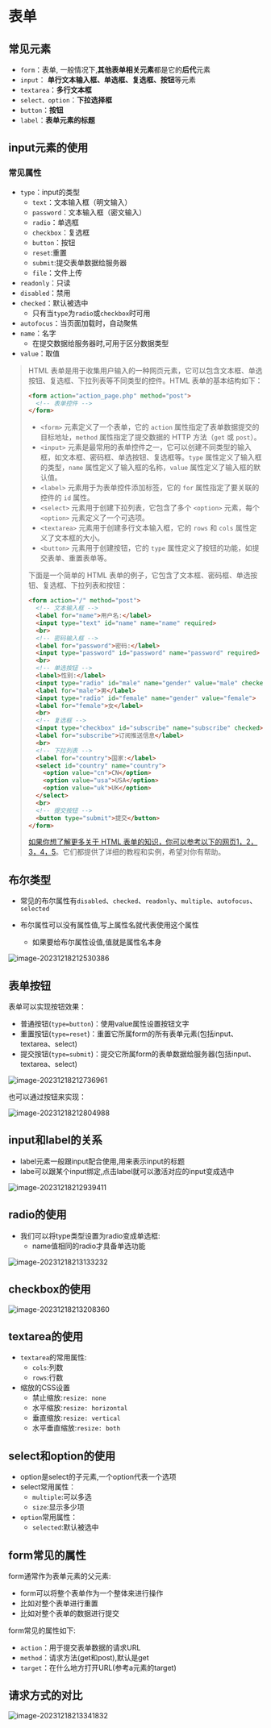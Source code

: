 # 表单

## 常见元素

- `form`：表单, 一般情况下,**其他表单相关元素**都是它的**后代**元素
- `input`： **单行文本输入框、单选框、复选框、按钮**等元素
- `textarea`：**多行文本框**
- `select、option`：**下拉选择框**
- `button`：**按钮**
- `label`：**表单元素的标题**

## input元素的使用

### 常见属性

- `type`：input的类型
  - `text`：文本输入框（明文输入）
  - `password`：文本输入框（密文输入）
  - `radio`：单选框
  - `checkbox`：复选框
  - `button`：按钮
  - `reset`:重置
  - `submit`:提交表单数据给服务器
  - `file`：文件上传
- `readonly`：只读
- `disabled`：禁用
- `checked`：默认被选中
  - 只有当`type`为`radio`或`checkbox`时可用
- `autofocus`：当页面加载时，自动聚焦
- `name`：名字
  - 在提交数据给服务器时,可用于区分数据类型
- `value`：取值

> HTML 表单是用于收集用户输入的一种网页元素，它可以包含文本框、单选按钮、复选框、下拉列表等不同类型的控件。HTML 表单的基本结构如下：
>
> ```html
> <form action="action_page.php" method="post">
>   <!-- 表单控件 -->
> </form>
> ```
>
> - `<form>` 元素定义了一个表单，它的 `action` 属性指定了表单数据提交的目标地址，`method` 属性指定了提交数据的 HTTP 方法（`get` 或 `post`）。
> - `<input>` 元素是最常用的表单控件之一，它可以创建不同类型的输入框，如文本框、密码框、单选按钮、复选框等。`type` 属性定义了输入框的类型，`name` 属性定义了输入框的名称，`value` 属性定义了输入框的默认值。
> - `<label>` 元素用于为表单控件添加标签，它的 `for` 属性指定了要关联的控件的 `id` 属性。
> - `<select>` 元素用于创建下拉列表，它包含了多个 `<option>` 元素，每个 `<option>` 元素定义了一个可选项。
> - `<textarea>` 元素用于创建多行文本输入框，它的 `rows` 和 `cols` 属性定义了文本框的大小。
> - `<button>` 元素用于创建按钮，它的 `type` 属性定义了按钮的功能，如提交表单、重置表单等。
>
> 下面是一个简单的 HTML 表单的例子，它包含了文本框、密码框、单选按钮、复选框、下拉列表和按钮：
>
> ```html
> <form action="/" method="post">
>   <!-- 文本输入框 -->
>   <label for="name">用户名:</label>
>   <input type="text" id="name" name="name" required>
>   <br>
>   <!-- 密码输入框 -->
>   <label for="password">密码:</label>
>   <input type="password" id="password" name="password" required>
>   <br>
>   <!-- 单选按钮 -->
>   <label>性别:</label>
>   <input type="radio" id="male" name="gender" value="male" checked>
>   <label for="male">男</label>
>   <input type="radio" id="female" name="gender" value="female">
>   <label for="female">女</label>
>   <br>
>   <!-- 复选框 -->
>   <input type="checkbox" id="subscribe" name="subscribe" checked>
>   <label for="subscribe">订阅推送信息</label>
>   <br>
>   <!-- 下拉列表 -->
>   <label for="country">国家:</label>
>   <select id="country" name="country">
>     <option value="cn">CN</option>
>     <option value="usa">USA</option>
>     <option value="uk">UK</option>
>   </select>
>   <br>
>   <!-- 提交按钮 -->
>   <button type="submit">提交</button>
> </form>
> ```
>
> [如果你想了解更多关于 HTML 表单的知识，你可以参考以下的网页](https://www.w3school.com.cn/html/html_forms.asp)[1](https://www.w3school.com.cn/html/html_forms.asp)[，](https://www.w3school.com.cn/html/html_forms.asp)[2](https://www.runoob.com/html/html-forms.html)[，](https://www.w3school.com.cn/html/html_forms.asp)[3](https://bing.com/search?q=html+表单教程)[，](https://www.w3school.com.cn/html/html_forms.asp)[4](https://developer.mozilla.org/zh-CN/docs/Learn/Forms/How_to_structure_a_web_form)[，](https://www.w3school.com.cn/html/html_forms.asp)[5](https://developer.mozilla.org/zh-CN/docs/Learn/Forms/Your_first_form)。它们都提供了详细的教程和实例，希望对你有帮助。

## 布尔类型

- 常见的布尔属性有`disabled`、`checked`、`readonly`、`multiple`、`autofocus`、`selected`

- 布尔属性可以没有属性值,写上属性名就代表使用这个属性
  - 如果要给布尔属性设值,值就是属性名本身

![image-20231218212530386](./assets/image-20231218212530386.png)

## 表单按钮

表单可以实现按钮效果：

- 普通按钮(`type=button`)：使用value属性设置按钮文字
- 重置按钮(`type=reset`)：重置它所属form的所有表单元素(包括input、textarea、select)
- 提交按钮(`type=submit`)：提交它所属form的表单数据给服务器(包括input、textarea、select)

![image-20231218212736961](./assets/image-20231218212736961.png)

也可以通过按钮来实现：

![image-20231218212804988](./assets/image-20231218212804988.png)

##  input和label的关系

- label元素一般跟input配合使用,用来表示input的标题
- labe可以跟某个input绑定,点击label就可以激活对应的input变成选中

![image-20231218212939411](./assets/image-20231218212939411.png)

## radio的使用

- 我们可以将type类型设置为radio变成单选框:
  - name值相同的radio才具备单选功能

![image-20231218213133232](./assets/image-20231218213133232.png)

## checkbox的使用

![image-20231218213208360](./assets/image-20231218213208360.png)

## textarea的使用

- `textarea`的常用属性:
	- `cols`:列数
	- `rows`:行数
- 缩放的CSS设置
	- 禁止缩放:`resize: none`
	- 水平缩放:`resize: horizontal`
	- 垂直缩放:`resize: vertical`
	- 水平垂直缩放:`resize: both`

## select和option的使用

- option是select的子元素,一个option代表一个选项
- select常用属性：
	- `multiple`:可以多选
	- `size`:显示多少项
- `option`常用属性：
	- `selected`:默认被选中

## form常见的属性

form通常作为表单元素的父元素:
- form可以将整个表单作为一个整体来进行操作
- 比如对整个表单进行重置
- 比如对整个表单的数据进行提交

form常见的属性如下:
- `action`：用于提交表单数据的请求URL
- `method`：请求方法(get和post),默认是get
- `target`：在什么地方打开URL(参考a元素的target)

## 请求方式的对比

![image-20231218213341832](./assets/image-20231218213341832-1702906632679-1.png)